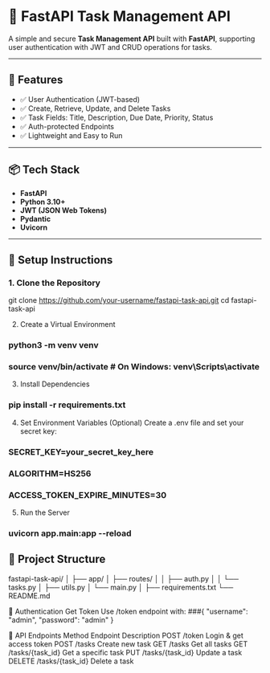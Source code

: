 # 📝 FastAPI Task Management API

A simple and secure **Task Management API** built with **FastAPI**, supporting user authentication with JWT and CRUD operations for tasks.

---

## 🚀 Features

- ✅ User Authentication (JWT-based)
- ✅ Create, Retrieve, Update, and Delete Tasks
- ✅ Task Fields: Title, Description, Due Date, Priority, Status
- ✅ Auth-protected Endpoints
- ✅ Lightweight and Easy to Run

---

## 📦 Tech Stack

- **FastAPI**
- **Python 3.10+**
- **JWT (JSON Web Tokens)**
- **Pydantic**
- **Uvicorn**

---

## 🔧 Setup Instructions

### 1. Clone the Repository

git clone https://github.com/your-username/fastapi-task-api.git
cd fastapi-task-api

2. Create a Virtual Environment
### python3 -m venv venv
### source venv/bin/activate  # On Windows: venv\Scripts\activate

3. Install Dependencies
### pip install -r requirements.txt

4. Set Environment Variables (Optional)
Create a .env file and set your secret key:
### SECRET_KEY=your_secret_key_here
### ALGORITHM=HS256
### ACCESS_TOKEN_EXPIRE_MINUTES=30

5. Run the Server
### uvicorn app.main:app --reload

## 📂 Project Structure
fastapi-task-api/
│
├── app/
│   ├── routes/
│   │   ├── auth.py
│   │   └── tasks.py
│   ├── utils.py
│   └── main.py
│
├── requirements.txt
└── README.md

🔐 Authentication
Get Token
Use /token endpoint with:
###{
  "username": "admin",
  "password": "admin"
}

📌 API Endpoints
Method	Endpoint	Description
POST	/token	Login & get access token
POST	/tasks	Create new task
GET	/tasks	Get all tasks
GET	/tasks/{task_id}	Get a specific task
PUT	/tasks/{task_id}	Update a task
DELETE	/tasks/{task_id}	Delete a task
